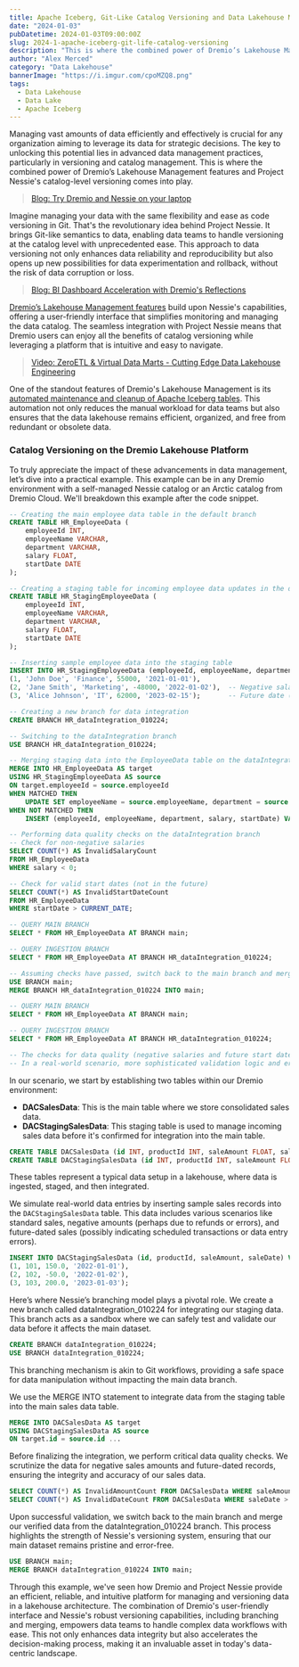 ```yaml
---
title: Apache Iceberg, Git-Like Catalog Versioning and Data Lakehouse Management - Pillars of a Robust Data Lakehouse Platform
date: "2024-01-03"
pubDatetime: 2024-01-03T09:00:00Z
slug: 2024-1-apache-iceberg-git-life-catalog-versioning
description: "This is where the combined power of Dremio’s Lakehouse Management features and Project Nessie's catalog-level versioning comes into play."
author: "Alex Merced"
category: "Data Lakehouse"
bannerImage: "https://i.imgur.com/cpoMZQ8.png"
tags:
  - Data Lakehouse
  - Data Lake
  - Apache Iceberg
---
```


Managing vast amounts of data efficiently and effectively is crucial for any organization aiming to leverage its data for strategic decisions. The key to unlocking this potential lies in advanced data management practices, particularly in versioning and catalog management. This is where the combined power of Dremio’s Lakehouse Management features and Project Nessie's catalog-level versioning comes into play.

> [Blog: Try Dremio and Nessie on your laptop](https://www.dremio.com/blog/intro-to-dremio-nessie-and-apache-iceberg-on-your-laptop/)

Imagine managing your data with the same flexibility and ease as code versioning in Git. That's the revolutionary idea behind Project Nessie. It brings Git-like semantics to data, enabling data teams to handle versioning at the catalog level with unprecedented ease. This approach to data versioning not only enhances data reliability and reproducibility but also opens up new possibilities for data experimentation and rollback, without the risk of data corruption or loss.

> [Blog: BI Dashboard Acceleration with Dremio's Reflections](https://www.dremio.com/blog/bi-dashboard-acceleration-cubes-extracts-and-dremios-reflections/)

[Dremio’s Lakehouse Management features](https://docs.dremio.com/cloud/arctic/) build upon Nessie's capabilities, offering a user-friendly interface that simplifies monitoring and managing the data catalog. The seamless integration with Project Nessie means that Dremio users can enjoy all the benefits of catalog versioning while leveraging a platform that is intuitive and easy to navigate.

> [Video: ZeroETL & Virtual Data Marts - Cutting Edge Data Lakehouse Engineering](https://www.youtube.com/watch?v=mDwpsg8btto)

One of the standout features of Dremio's Lakehouse Management is its [automated maintenance and cleanup of Apache Iceberg tables](https://docs.dremio.com/cloud/arctic/automatic-optimization). This automation not only reduces the manual workload for data teams but also ensures that the data lakehouse remains efficient, organized, and free from redundant or obsolete data.

### Catalog Versioning on the Dremio Lakehouse Platform

To truly appreciate the impact of these advancements in data management, let’s dive into a practical example. This example can be in any Dremio environment with a self-managed Nessie catalog or an Arctic catalog from Dremio Cloud. We'll breakdown this example after the code snippet.

```sql
-- Creating the main employee data table in the default branch
CREATE TABLE HR_EmployeeData (
    employeeId INT,
    employeeName VARCHAR,
    department VARCHAR,
    salary FLOAT,
    startDate DATE
);

-- Creating a staging table for incoming employee data updates in the default branch
CREATE TABLE HR_StagingEmployeeData (
    employeeId INT,
    employeeName VARCHAR,
    department VARCHAR,
    salary FLOAT,
    startDate DATE
);

-- Inserting sample employee data into the staging table
INSERT INTO HR_StagingEmployeeData (employeeId, employeeName, department, salary, startDate) VALUES
(1, 'John Doe', 'Finance', 55000, '2021-01-01'),
(2, 'Jane Smith', 'Marketing', -48000, '2022-01-02'),  -- Negative salary (problematic)
(3, 'Alice Johnson', 'IT', 62000, '2023-02-15');       -- Future date (problematic)

-- Creating a new branch for data integration
CREATE BRANCH HR_dataIntegration_010224;

-- Switching to the dataIntegration branch
USE BRANCH HR_dataIntegration_010224;

-- Merging staging data into the EmployeeData table on the dataIntegration branch
MERGE INTO HR_EmployeeData AS target
USING HR_StagingEmployeeData AS source
ON target.employeeId = source.employeeId
WHEN MATCHED THEN
    UPDATE SET employeeName = source.employeeName, department = source.department, salary = source.salary, startDate = source.startDate
WHEN NOT MATCHED THEN
    INSERT (employeeId, employeeName, department, salary, startDate) VALUES (source.employeeId, source.employeeName, source.department, source.salary, source.startDate);

-- Performing data quality checks on the dataIntegration branch
-- Check for non-negative salaries
SELECT COUNT(*) AS InvalidSalaryCount
FROM HR_EmployeeData
WHERE salary < 0;

-- Check for valid start dates (not in the future)
SELECT COUNT(*) AS InvalidStartDateCount
FROM HR_EmployeeData
WHERE startDate > CURRENT_DATE;

-- QUERY MAIN BRANCH
SELECT * FROM HR_EmployeeData AT BRANCH main;

-- QUERY INGESTION BRANCH
SELECT * FROM HR_EmployeeData AT BRANCH HR_dataIntegration_010224;

-- Assuming checks have passed, switch back to the main branch and merge changes from dataIntegration
USE BRANCH main;
MERGE BRANCH HR_dataIntegration_010224 INTO main;

-- QUERY MAIN BRANCH
SELECT * FROM HR_EmployeeData AT BRANCH main;

-- QUERY INGESTION BRANCH
SELECT * FROM HR_EmployeeData AT BRANCH HR_dataIntegration_010224;

-- The checks for data quality (negative salaries and future start dates) are simplified for this example.
-- In a real-world scenario, more sophisticated validation logic and error handling would be required.
```

In our scenario, we start by establishing two tables within our Dremio environment:

- **DACSalesData**: This is the main table where we store consolidated sales data.
- **DACStagingSalesData**: This staging table is used to manage incoming sales data before it's confirmed for integration into the main table.

```sql
CREATE TABLE DACSalesData (id INT, productId INT, saleAmount FLOAT, saleDate DATE);
CREATE TABLE DACStagingSalesData (id INT, productId INT, saleAmount FLOAT, saleDate DATE);
```
These tables represent a typical data setup in a lakehouse, where data is ingested, staged, and then integrated.

We simulate real-world data entries by inserting sample sales records into the `DACStagingSalesData` table. This data includes various scenarios like standard sales, negative amounts (perhaps due to refunds or errors), and future-dated sales (possibly indicating scheduled transactions or data entry errors).

```sql
INSERT INTO DACStagingSalesData (id, productId, saleAmount, saleDate) VALUES
(1, 101, 150.0, '2022-01-01'),
(2, 102, -50.0, '2022-01-02'),
(3, 103, 200.0, '2023-01-03');
```

Here’s where Nessie’s branching model plays a pivotal role. We create a new branch called dataIntegration_010224 for integrating our staging data. This branch acts as a sandbox where we can safely test and validate our data before it affects the main dataset.

```sql
CREATE BRANCH dataIntegration_010224;
USE BRANCH dataIntegration_010224;
```

This branching mechanism is akin to Git workflows, providing a safe space for data manipulation without impacting the main data branch.

We use the MERGE INTO statement to integrate data from the staging table into the main sales data table.

```sql
MERGE INTO DACSalesData AS target
USING DACStagingSalesData AS source
ON target.id = source.id ...
```

Before finalizing the integration, we perform critical data quality checks. We scrutinize the data for negative sales amounts and future-dated records, ensuring the integrity and accuracy of our sales data.

```sql
SELECT COUNT(*) AS InvalidAmountCount FROM DACSalesData WHERE saleAmount < 0;
SELECT COUNT(*) AS InvalidDateCount FROM DACSalesData WHERE saleDate > CURRENT_DATE;
```

Upon successful validation, we switch back to the main branch and merge our verified data from the dataIntegration_010224 branch. This process highlights the strength of Nessie's versioning system, ensuring that our main dataset remains pristine and error-free.

```sql
USE BRANCH main;
MERGE BRANCH dataIntegration_010224 INTO main;
```

Through this example, we've seen how Dremio and Project Nessie provide an efficient, reliable, and intuitive platform for managing and versioning data in a lakehouse architecture. The combination of Dremio's user-friendly interface and Nessie's robust versioning capabilities, including branching and merging, empowers data teams to handle complex data workflows with ease. This not only enhances data integrity but also accelerates the decision-making process, making it an invaluable asset in today's data-centric landscape.
